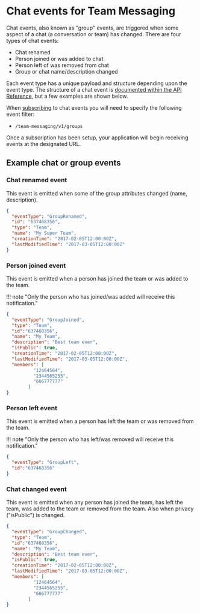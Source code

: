 # Chat events for Team Messaging

Chat events, also known as "group" events, are triggered when some aspect of a chat (a conversation or team) has changed. There are four types of chat events:

* Chat renamed
* Person joined or was added to chat
* Person left of was removed from chat
* Group or chat name/description changed 

Each event type has a unique payload and structure depending upon the event type. The structure of a chat event is [documented within the API Reference](https://developers.ringcentral.com/api-reference/Team-Messaging-Groups-Event), but a few examples are shown below. 

When [subscribing](outgoing-webhooks.md#subscribing-to-an-outgoing-event) to chat events you will need to specify the following event filter:

* `/team-messaging/v1/groups`

Once a subscription has been setup, your application will begin receiving events at the designated URL. 

## Example chat or group events

### Chat renamed event

This event is emitted when some of the group attributes changed (name, description).

```json
{
  "eventType": "GroupRenamed",
  "id": "637468356",
  "type": "Team",
  "name": "My Super Team",
  "creationTime": "2017-02-05T12:00:00Z",
  "lastModifiedTime": "2017-03-05T12:00:00Z"
}
```

### Person joined event

This event is emitted when a person has joined the team or was added to the team.

!!! note "Only the person who has joined/was added will receive this notification."

```json
{
  "eventType": "GroupJoined",
  "type": "Team",
  "id":"637468356",
  "name": "My Team",
  "description": "Best team ever",
  "isPublic": true,
  "creationTime": "2017-02-05T12:00:00Z",
  "lastModifiedTime": "2017-03-05T12:00:00Z",
  "members": [
          "12464564",
          "2344565255",
          "666777777"
        ]
}
```

### Person left event

This event is emitted when a person has left the team or was removed from the team.

!!! note "Only the person who has left/was removed will receive this notification."

```json
{
  "eventType": "GroupLeft",
  "id":"637468356"
}
```

### Chat changed event

This event is emitted when any person has joined the team, has left the team, was added to the team or removed from the team. Also when privacy ("isPublic") is changed.

```json
{
  "eventType": "GroupChanged",
  "type": "Team",
  "id":"637468356",
  "name": "My Team",
  "description": "Best team ever",
  "isPublic": true,
  "creationTime": "2017-02-05T12:00:00Z",
  "lastModifiedTime": "2017-03-05T12:00:00Z",
  "members": [
          "12464564",
          "2344565255",
          "666777777"
        ]
}
```

